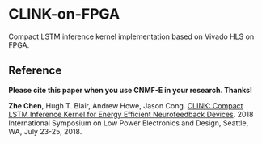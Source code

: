 # CLINK-on-FPGA
Compact LSTM inference kernel implementation based on Vivado HLS on FPGA.

## Reference
**Please cite this paper when you use CNMF-E in your research. Thanks!**

**Zhe Chen**, Hugh T. Blair, Andrew Howe, Jason Cong. [CLINK: Compact LSTM Inference Kernel for Energy Efficient Neurofeedback Devices](https://vast.cs.ucla.edu/sites/default/files/publications/CLINK_ISLPED%202018%20publication.pdf). 2018 International Symposium on Low Power Electronics and Design, Seattle, WA, July 23-25, 2018.
